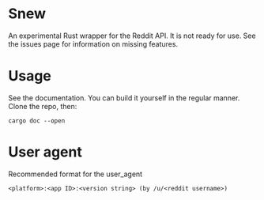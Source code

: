 # Snew
An experimental Rust wrapper for the Reddit API. It is not ready for use. See the issues page for information on missing features.

# Usage
See the documentation. You can build it yourself in the regular manner. Clone the repo, then:
```shell
cargo doc --open
```

# User agent 
Recommended format for the user_agent
```
<platform>:<app ID>:<version string> (by /u/<reddit username>)
```
